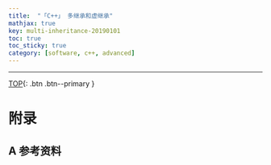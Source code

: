 ```yaml
---
title:  "「C++」 多继承和虚继承"
mathjax: true
key: multi-inheritance-20190101
toc: true
toc_sticky: true
category: [software, c++, advanced]
---
```

<span id="head"></span>
<!--more-->




-------------------  
[TOP](#head){: .btn .btn--primary }



# 附录
## A 参考资料
